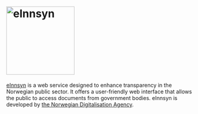 # <img src="https://einnsyn.no/8ebf89f8e40d3eb75183.svg" width="180px" alt="eInnsyn"/>

[eInnsyn](https://einnsyn.no) is a web service designed to enhance transparency in the Norwegian public sector. It offers a user-friendly web interface that allows the public to access documents from government bodies. eInnsyn is developed by [the Norwegian Digitalisation Agency](https://www.digdir.no/digdir/about-norwegian-digitalisation-agency/887).
